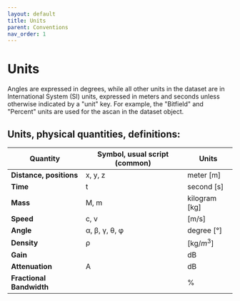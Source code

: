 ```yaml
---
layout: default
title: Units
parent: Conventions
nav_order: 1
---
```


# Units

Angles are expressed in degrees, while all other units in the dataset are in International System (SI) units, expressed in meters and seconds unless otherwise indicated by a "unit" key. For example, the "Bitfield" and "Percent" units are used for the ascan in the dataset object. 

## Units, physical quantities, definitions:

| Quantity                 | Symbol, usual script (common) | Units         |
| ------------------------ | ----------------------------- | ------------- |
| **Distance, positions**  | x, y, z                       | meter [m]     |
| **Time**                 | t                             | second [s]    |
| **Mass**                 | M, m                          | kilogram [kg] |
| **Speed**                | c, v                          | [m/s]         |
| **Angle**                | α, β, γ, θ, φ                 | degree [°]    |
| **Density**              | ρ                             | [kg/$m^3$]    |
| **Gain**                 |                               | dB            |
| **Attenuation**          | A                             | dB            |
| **Fractional Bandwidth** |                               | %             |
